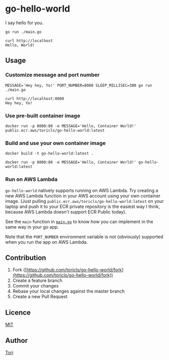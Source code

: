 # go-hello-world

I say hello for you.

```shell
go run ./main.go
```

```shell
curl http://localhost
Hello, World!
```

## Usage

### Customize message and port number

```shell
MESSAGE='Hey hey, Yo!' PORT_NUMBER=8080 SLEEP_MILLISEC=300 go run ./main.go
```

```shell
curl http://localhost:8080
Hey hey, Yo!
```

### Use pre-built container image

```shell
docker run -p 8000:80 -e MESSAGE='Hello, Container World!' public.ecr.aws/toricls/go-hello-world:latest
```

### Build and use your own container image

```shell
docker build -t go-hello-world:latest .

docker run -p 8000:80 -e MESSAGE='Hello, Container World!' go-hello-world:latest
```

### Run on AWS Lambda

`go-hello-world` natively supports running on AWS Lambda. Try creating a new AWS Lambda function in your AWS account using your own container image. (Just pulling `public.ecr.aws/toricls/go-hello-world:latest` on your laptop and push it to your ECR private repository is the easiest way I think, because AWS Lambda doesn't support ECR Public today).

See the `main` function in [`main.go`](main.go) to know how you can implement in the same way in your go app.

Note that the `PORT_NUMBER` environment variable is not (obviously) supported when you run the app on AWS Lambda.

## Contribution

1. Fork ([https://github.com/toricls/go-hello-world/fork](https://github.com/toricls/go-hello-world/fork))
1. Create a feature branch
1. Commit your changes
1. Rebase your local changes against the master branch
1. Create a new Pull Request

## Licence

[MIT](LICENSE)

## Author

[Tori](https://github.com/toricls)
